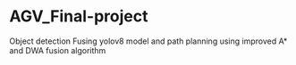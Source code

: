# AGV_Final-project
Object detection Fusing yolov8 model and path planning using improved A* and DWA fusion algorithm
